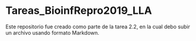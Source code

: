 # Tareas_BioinfRepro2019_LLA

Este repositorio fue creado como parte de la tarea 2.2, en la cual debo subir un archivo usando formato Markdown.
